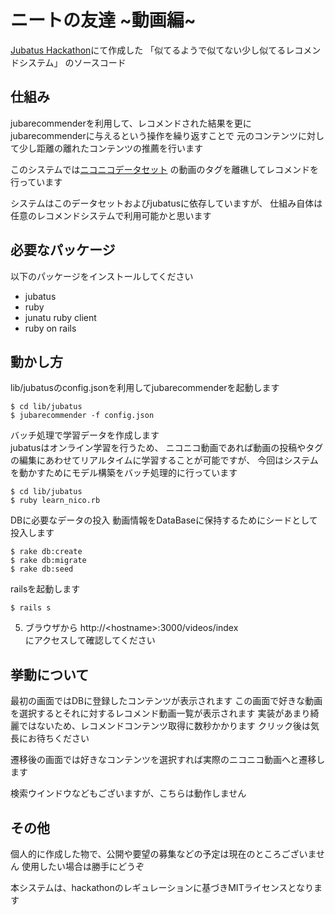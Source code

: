 # ニートの友達 ~動画編~
[Jubatus Hackathon](http://connpass.com/event/8233/)にて作成した
「似てるようで似てない少し似てるレコメンドシステム」
のソースコード

## 仕組み
jubarecommenderを利用して、レコメンドされた結果を更にjubarecommenderに与えるという操作を繰り返すことで
元のコンテンツに対して少し距離の離れたコンテンツの推薦を行います

このシステムでは[ニコニコデータセット](http://www.nii.ac.jp/cscenter/idr/nico/nico.html)
の動画のタグを離礁してレコメンドを行っています

システムはこのデータセットおよびjubatusに依存していますが、
仕組み自体は任意のレコメンドシステムで利用可能かと思います

## 必要なパッケージ
以下のパッケージをインストールしてください
* jubatus
* ruby
* junatu ruby client
* ruby on rails

## 動かし方
lib/jubatusのconfig.jsonを利用してjubarecommenderを起動します
```
$ cd lib/jubatus
$ jubarecommender -f config.json
```

バッチ処理で学習データを作成します  
jubatusはオンライン学習を行うため、
ニコニコ動画であれば動画の投稿やタグの編集にあわせてリアルタイムに学習することが可能ですが、
今回はシステムを動かすためにモデル構築をバッチ処理的に行っています
```
$ cd lib/jubatus
$ ruby learn_nico.rb
```

DBに必要なデータの投入
動画情報をDataBaseに保持するためにシードとして投入します
```
$ rake db:create
$ rake db:migrate
$ rake db:seed
```

railsを起動します
```
$ rails s
```
5. ブラウザから
http://\<hostname\>:3000/videos/index  
にアクセスして確認してください

## 挙動について
最初の画面ではDBに登録したコンテンツが表示されます
この画面で好きな動画を選択するとそれに対するレコメンド動画一覧が表示されます
実装があまり綺麗ではないため、レコメンドコンテンツ取得に数秒かかります
クリック後は気長にお待ちください

遷移後の画面では好きなコンテンツを選択すれば実際のニコニコ動画へと遷移します

検索ウインドウなどもございますが、こちらは動作しません

## その他
個人的に作成した物で、公開や要望の募集などの予定は現在のところございません
使用したい場合は勝手にどうぞ

本システムは、hackathonのレギュレーションに基づきMITライセンスとなります

